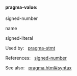 #### pragma\-value:







signed\-number




name

signed\-literal













Used by:   [pragma\-stmt](#pragma-stmt)  

References:   [signed\-number](#signed-number)  

See also:   [pragma.html\#syntax](pragma.html#syntax)

